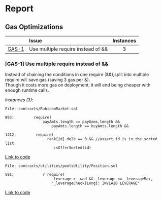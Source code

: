 # Report


## Gas Optimizations


| |Issue|Instances|
|-|:-|:-:|
| [GAS-1](#GAS-1) | Use multiple require instead of && | 3 |
### <a name="GAS-1"></a>[GAS-1] Use multiple require instead of &&
Instead of chaining the conditions in one require (&&),split into multiple require will save gas (saving 3 gas per &).  
Though it costs more gas on deployment, it will end being cheaper with enough runtime calls.

*Instances (3)*:
```solidity
File: contracts/RubiconMarket.sol

893:         require(
                 payAmts.length == payGems.length &&
                     payAmts.length == buyAmts.length &&

1412:         require(
                  _rank[id].delb == 0 && //assert id is in the sorted list
                      isOfferSorted(id)

```
[Link to code](https://github.com/code-423n4/2023-04-rubicon/tree/main/contracts/RubiconMarket.sol)

```solidity
File: contracts/utilities/poolsUtility/Position.sol

591:             ? require(
                     _leverage > _wad && _leverage <= _leverageMax,
                     "_leverageCheck{Long}: INVLAID LEVERAGE"

```
[Link to code](https://github.com/code-423n4/2023-04-rubicon/tree/main/contracts/utilities/poolsUtility/Position.sol)